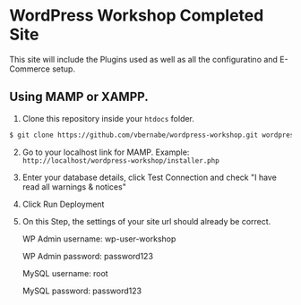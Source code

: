# WordPress Workshop Completed Site

This site will include the Plugins used as well as all the configuratino and E-Commerce setup.


## Using MAMP or XAMPP.

1. Clone this repository inside your `htdocs` folder.

```sh
$ git clone https://github.com/vbernabe/wordpress-workshop.git wordpress-workshop
```

2. Go to your localhost link for MAMP. Example: `http://localhost/wordpress-workshop/installer.php`
3. Enter your database details, click Test Connection and check "I have read all warnings & notices"
4. Click Run Deployment
5. On this Step, the settings of your site url should already be correct. 

   WP Admin username: wp-user-workshop
   
   WP Admin password: password123
   
   MySQL username: root
   
   MySQL password: password123
